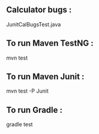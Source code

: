 ## Calculator bugs :
JunitCalBugsTest.java

## To run Maven TestNG :
mvn test

## To run Maven Junit :
mvn test -P Junit

## To run Gradle :
gradle test